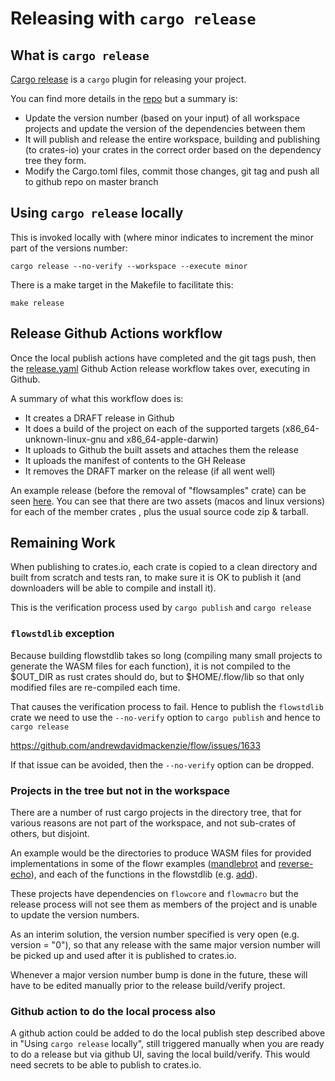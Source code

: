 # Releasing with `cargo release`

## What is `cargo release`
[Cargo release](https://github.com/crate-ci/cargo-release) is a `cargo` plugin for releasing your project.

You can find more details in the [repo](https://github.com/crate-ci/cargo-release) but a summary is:
   * Update the version number (based on your input) of all workspace projects and update the version of the 
     dependencies between them 
   * It will publish and release the entire workspace, building and publishing (to crates-io) your crates 
in the correct order based on the dependency tree they form.
   * Modify the Cargo.toml files, commit those changes, git tag and push all to github repo on master branch

## Using `cargo release` locally
This is invoked locally with (where minor indicates to increment the minor part of the versions number:

```
cargo release --no-verify --workspace --execute minor
```

There is a make target in the Makefile to facilitate this:

```
make release
```

## Release Github Actions workflow
Once the local publish actions have completed and the git tags push, then the [release.yaml](.github/workflows/release.yml)
Github Action release workflow takes over, executing in Github.

A summary of what this workflow does is:
   * It creates a DRAFT release in Github
   * It does a build of the project on each of the supported targets (x86_64-unknown-linux-gnu and x86_64-apple-darwin)
   * It uploads to Github the built assets and attaches them the release 
   * It uploads the manifest of contents to the GH Release
   * It removes the DRAFT marker on the release (if all went well)

An example release (before the removal of "flowsamples" crate) can be seen 
[here](https://github.com/andrewdavidmackenzie/flow/releases/tag/v0.92.0). You can see that
there are two assets (macos and linux versions) for each of the member crates , plus 
the usual source code zip & tarball.

## Remaining Work
When publishing to crates.io, each crate is copied to a clean directory and built from scratch and 
tests ran, to make sure it is OK to publish it (and downloaders will be able to compile and install it). 

This is the verification process used by `cargo publish` and `cargo release`

### `flowstdlib` exception
Because building flowstdlib takes so long (compiling many small projects to generate the WASM files 
for each function), it is not compiled to the $OUT_DIR as rust crates should do, but to $HOME/.flow/lib
so that only modified files are re-compiled each time.

That causes the verification process to fail. Hence to publish the `flowstdlib` crate we need to use the
`--no-verify` option to `cargo publish` and hence to `cargo release`

https://github.com/andrewdavidmackenzie/flow/issues/1633

If that issue can be avoided, then the `--no-verify` option can be dropped.

### Projects in the tree but not in the workspace
There are a number of rust cargo projects in the directory tree, that for various reasons
are not part of the workspace, and not sub-crates of others, but disjoint.

An example would be the directories to produce WASM files for provided implementations in
some of the flowr examples ([mandlebrot](flowr/examples/mandlebrot/pixel_to_point/Cargo.toml)
and [reverse-echo](flowr/examples/reverse-echo/reverse/Cargo.toml)), and each of 
the functions in the flowstdlib (e.g. [add](flowstdlib/src/math/add/Cargo.toml)).

These projects have dependencies on `flowcore` and `flowmacro` but the release process
will not see them as members of the project and is unable to update the version numbers.

As an interim solution, the version number specified is very open (e.g. version = "0"),
so that any release with the same major version number will be picked up and used after it
is published to crates.io.

Whenever a major version number bump is done in the future, these will have to be edited 
manually prior to the release build/verify project.

### Github action to do the local process also
A github action could be added to do the local publish step described above in
"Using `cargo release` locally", still triggered manually when you are ready to do a release
but via github UI, saving the local build/verify. This would need secrets to be able to 
publish to crates.io.